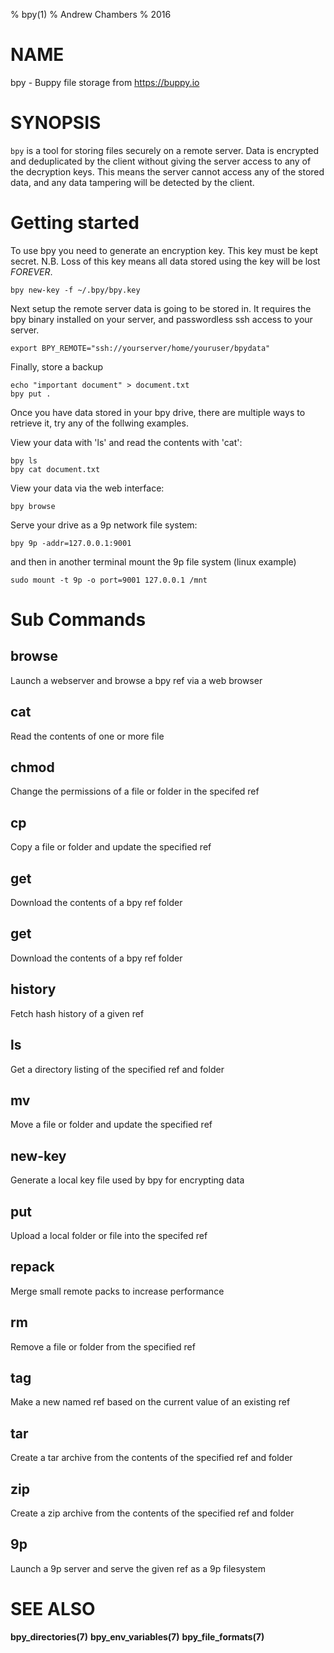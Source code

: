 % bpy(1)
% Andrew Chambers
% 2016

# NAME

bpy - Buppy file storage from https://buppy.io

# SYNOPSIS

``bpy`` is a tool for storing files securely on a remote server.
Data is encrypted and deduplicated by the client without giving the server access
to any of the decryption keys. This means the server cannot access
any of the stored data, and any data tampering will be detected by the 
client.


# Getting started

To use bpy you need to generate an encryption key. This key must be
kept secret. N.B. Loss of this key means all data stored using
the key will be lost *FOREVER*.

```
bpy new-key -f ~/.bpy/bpy.key
```

Next setup the remote server data is going to be stored in. It requires
the bpy binary installed on your server, and passwordless ssh access to your
server.

```
export BPY_REMOTE="ssh://yourserver/home/youruser/bpydata"
```

Finally, store a backup

```
echo "important document" > document.txt
bpy put .
```

Once you have data stored in your bpy drive, there are multiple ways to retrieve it, try any
of the follwing examples.

View your data with 'ls' and read the contents with 'cat':

```
bpy ls
bpy cat document.txt
```

View your data via the web interface:

```
bpy browse
```

Serve your drive as a 9p network file system:

```
bpy 9p -addr=127.0.0.1:9001
```
and then in another terminal mount the 9p file system (linux example)
```
sudo mount -t 9p -o port=9001 127.0.0.1 /mnt
```

# Sub Commands

## browse
Launch a webserver and browse a bpy ref via a web browser

## cat
Read the contents of one or more file

## chmod
Change the permissions of a file or folder in the specifed ref

## cp
Copy a file or folder and update the specified ref

## get
Download the contents of a bpy ref folder

## get
Download the contents of a bpy ref folder

## history
Fetch hash history of a given ref

## ls
Get a directory listing of the specified ref and folder

## mv
Move a file or folder and update the specified ref

## new-key
Generate a local key file used by bpy for encrypting data

## put
Upload a local folder or file into the specifed ref

## repack
Merge small remote packs to increase performance

## rm
Remove a file or folder from the specified ref

## tag
Make a new named ref based on the current value of an existing ref

## tar
Create a tar archive from the contents of the specified ref and folder

## zip
Create a zip archive from the contents of the specified ref and folder

## 9p
Launch a 9p server and serve the given ref as a 9p filesystem


# SEE ALSO

**bpy_directories(7)** **bpy_env_variables(7)** **bpy_file_formats(7)**
